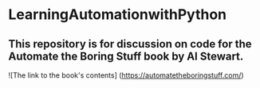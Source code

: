 # LearningAutomationwithPython
## This repository is for discussion on code for the Automate the Boring Stuff book by Al Stewart.



![The link to the book's contents] (https://automatetheboringstuff.com/)
